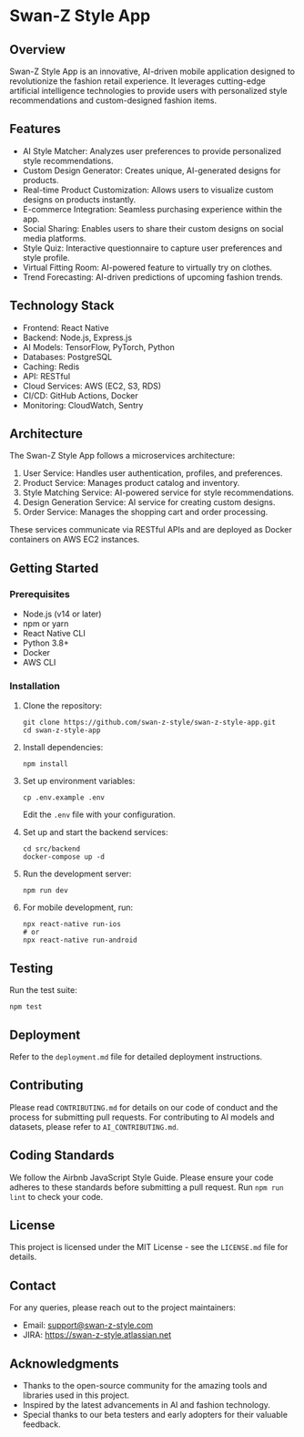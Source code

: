 # Swan-Z Style App

## Overview

Swan-Z Style App is an innovative, AI-driven mobile application designed to revolutionize the fashion retail experience. It leverages cutting-edge artificial intelligence technologies to provide users with personalized style recommendations and custom-designed fashion items.

## Features

- AI Style Matcher: Analyzes user preferences to provide personalized style recommendations.
- Custom Design Generator: Creates unique, AI-generated designs for products.
- Real-time Product Customization: Allows users to visualize custom designs on products instantly.
- E-commerce Integration: Seamless purchasing experience within the app.
- Social Sharing: Enables users to share their custom designs on social media platforms.
- Style Quiz: Interactive questionnaire to capture user preferences and style profile.
- Virtual Fitting Room: AI-powered feature to virtually try on clothes.
- Trend Forecasting: AI-driven predictions of upcoming fashion trends.

## Technology Stack

- Frontend: React Native
- Backend: Node.js, Express.js
- AI Models: TensorFlow, PyTorch, Python
- Databases: PostgreSQL
- Caching: Redis
- API: RESTful
- Cloud Services: AWS (EC2, S3, RDS)
- CI/CD: GitHub Actions, Docker
- Monitoring: CloudWatch, Sentry

## Architecture

The Swan-Z Style App follows a microservices architecture:

1. User Service: Handles user authentication, profiles, and preferences.
2. Product Service: Manages product catalog and inventory.
3. Style Matching Service: AI-powered service for style recommendations.
4. Design Generation Service: AI service for creating custom designs.
5. Order Service: Manages the shopping cart and order processing.

These services communicate via RESTful APIs and are deployed as Docker containers on AWS EC2 instances.

## Getting Started

### Prerequisites

- Node.js (v14 or later)
- npm or yarn
- React Native CLI
- Python 3.8+
- Docker
- AWS CLI

### Installation

1. Clone the repository:
   ```
   git clone https://github.com/swan-z-style/swan-z-style-app.git
   cd swan-z-style-app
   ```

2. Install dependencies:
   ```
   npm install
   ```

3. Set up environment variables:
   ```
   cp .env.example .env
   ```
   Edit the `.env` file with your configuration.

4. Set up and start the backend services:
   ```
   cd src/backend
   docker-compose up -d
   ```

5. Run the development server:
   ```
   npm run dev
   ```

6. For mobile development, run:
   ```
   npx react-native run-ios
   # or
   npx react-native run-android
   ```

## Testing

Run the test suite:
```
npm test
```

## Deployment

Refer to the `deployment.md` file for detailed deployment instructions.

## Contributing

Please read `CONTRIBUTING.md` for details on our code of conduct and the process for submitting pull requests. For contributing to AI models and datasets, please refer to `AI_CONTRIBUTING.md`.

## Coding Standards

We follow the Airbnb JavaScript Style Guide. Please ensure your code adheres to these standards before submitting a pull request. Run `npm run lint` to check your code.

## License

This project is licensed under the MIT License - see the `LICENSE.md` file for details.

## Contact

For any queries, please reach out to the project maintainers:
- Email: support@swan-z-style.com
- JIRA: https://swan-z-style.atlassian.net

## Acknowledgments

- Thanks to the open-source community for the amazing tools and libraries used in this project.
- Inspired by the latest advancements in AI and fashion technology.
- Special thanks to our beta testers and early adopters for their valuable feedback.
